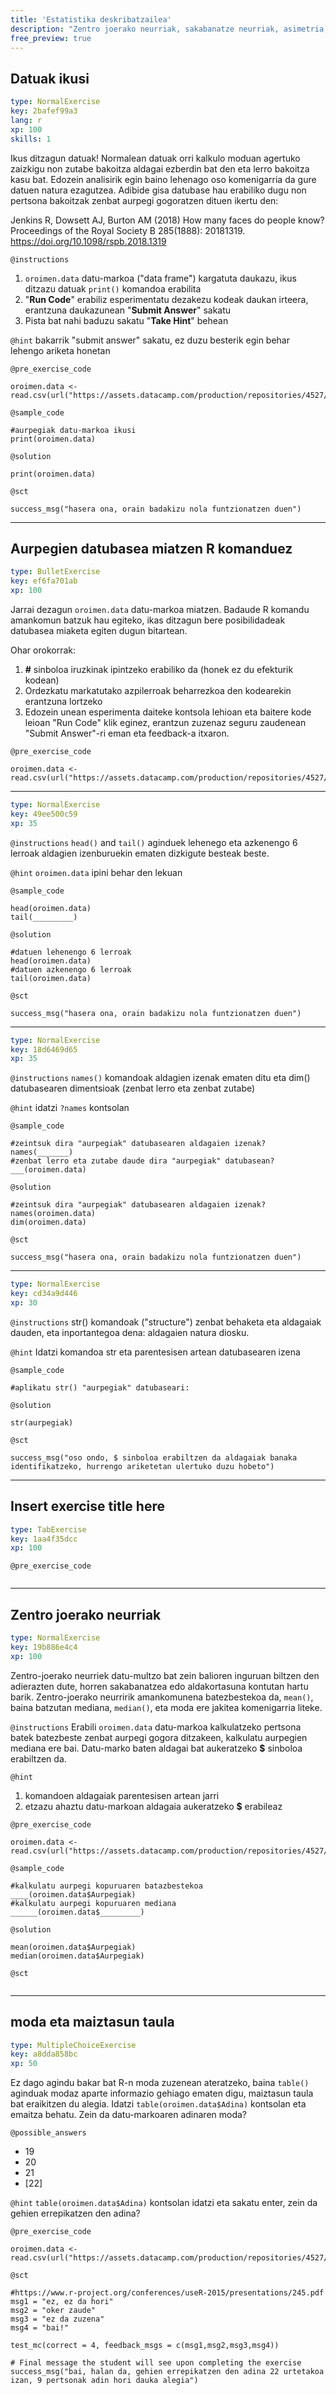```yaml
---
title: 'Estatistika deskribatzailea'
description: "Zentro joerako neurriak, sakabanatze neurriak, asimetria, eta kurtosi neurriak\n"
free_preview: true
---
```


## Datuak ikusi

```yaml
type: NormalExercise
key: 2bafef99a3
lang: r
xp: 100
skills: 1
```

Ikus ditzagun datuak! Normalean datuak orri kalkulo moduan agertuko zaizkigu non zutabe bakoitza aldagai ezberdin bat den eta lerro bakoitza kasu bat. Edozein analisirik egin baino lehenago oso komenigarria da gure datuen natura ezagutzea. Adibide gisa datubase hau erabiliko dugu non pertsona bakoitzak zenbat aurpegi gogoratzen dituen ikertu den:

Jenkins R, Dowsett AJ, Burton AM (2018) How many faces do people know? Proceedings of the Royal Society B 285(1888): 20181319. https://doi.org/10.1098/rspb.2018.1319

`@instructions`
1. `oroimen.data` datu-markoa ("data frame") kargatuta daukazu, ikus ditzazu datuak `print()` komandoa erabilita
2. "**Run Code**" erabiliz esperimentatu dezakezu kodeak daukan irteera, erantzuna daukazunean "**Submit Answer**" sakatu
3. Pista bat nahi baduzu sakatu "**Take Hint**" behean

`@hint`
bakarrik "submit answer" sakatu, ez duzu besterik egin behar lehengo ariketa honetan

`@pre_exercise_code`
```{r}
oroimen.data <- read.csv(url("https://assets.datacamp.com/production/repositories/4527/datasets/748592c9843be0a0c488e28c86dab3691814e629/aurpegiak.csv"))
```

`@sample_code`
```{r}
#aurpegiak datu-markoa ikusi
print(oroimen.data)
```

`@solution`
```{r}
print(oroimen.data)
```

`@sct`
```{r}
success_msg("hasera ona, orain badakizu nola funtzionatzen duen")
```

---

## Aurpegien datubasea miatzen R komanduez

```yaml
type: BulletExercise
key: ef6fa701ab
xp: 100
```

Jarrai dezagun `oroimen.data` datu-markoa miatzen. Badaude R komandu amankomun batzuk hau egiteko, ikas ditzagun bere posibilidadeak datubasea miaketa egiten dugun bitartean.

Ohar orokorrak:

1. **#** sinboloa iruzkinak ipintzeko erabiliko da (honek ez du efekturik kodean)
2. Ordezkatu markatutako azpilerroak beharrezkoa den kodearekin erantzuna lortzeko
3. Edozein unean esperimenta daiteke kontsola lehioan eta baitere kode leioan "Run Code" klik eginez, erantzun zuzenaz seguru zaudenean "Submit Answer"-ri eman eta feedback-a itxaron.

`@pre_exercise_code`
```{r}
oroimen.data <- read.csv(url("https://assets.datacamp.com/production/repositories/4527/datasets/748592c9843be0a0c488e28c86dab3691814e629/aurpegiak.csv"))
```

***

```yaml
type: NormalExercise
key: 49ee500c59
xp: 35
```

`@instructions`
`head()` and `tail()` aginduek lehenego eta azkenengo 6 lerroak aldagien izenburuekin ematen dizkigute besteak beste.

`@hint`
`oroimen.data` ipini behar den lekuan

`@sample_code`
```{r}
head(oroimen.data)
tail(_________)
```

`@solution`
```{r}
#datuen lehenengo 6 lerroak
head(oroimen.data)
#datuen azkenengo 6 lerroak
tail(oroimen.data)
```

`@sct`
```{r}
success_msg("hasera ona, orain badakizu nola funtzionatzen duen")
```

***

```yaml
type: NormalExercise
key: 18d6469d65
xp: 35
```

`@instructions`
`names()` komandoak aldagien izenak ematen ditu eta dim() datubasearen dimentsioak (zenbat lerro eta zenbat zutabe)

`@hint`
idatzi `?names` kontsolan

`@sample_code`
```{r}
#zeintsuk dira "aurpegiak" datubasearen aldagaien izenak?
names(_______)
#zenbat lerro eta zutabe daude dira "aurpegiak" datubasean?
___(oroimen.data)
```

`@solution`
```{r}
#zeintsuk dira "aurpegiak" datubasearen aldagaien izenak?
names(oroimen.data)
dim(oroimen.data)
```

`@sct`
```{r}
success_msg("hasera ona, orain badakizu nola funtzionatzen duen")
```

***

```yaml
type: NormalExercise
key: cd34a9d446
xp: 30
```

`@instructions`
str() komandoak ("structure") zenbat behaketa eta aldagaiak dauden, eta inportantegoa dena: aldagaien natura diosku.

`@hint`
Idatzi komandoa str eta parentesisen artean datubasearen izena

`@sample_code`
```{r}
#aplikatu str() "aurpegiak" datubaseari:

```

`@solution`
```{r}
str(aurpegiak)
```

`@sct`
```{r}
success_msg("oso ondo, $ sinboloa erabiltzen da aldagaiak banaka identifikatzeko, hurrengo ariketetan ulertuko duzu hobeto")
```

---

## Insert exercise title here

```yaml
type: TabExercise
key: 1aa4f35dcc
xp: 100
```



`@pre_exercise_code`
```{r}

```

---

## Zentro joerako neurriak

```yaml
type: NormalExercise
key: 19b886e4c4
xp: 100
```

Zentro-joerako neurriek datu-multzo bat zein balioren inguruan biltzen den adierazten dute, horren sakabanatzea edo aldakortasuna kontutan hartu barik. Zentro-joerako neurririk amankomunena batezbestekoa da, `mean()`, baina batzutan mediana, `median()`, eta moda ere jakitea komenigarria liteke. 

`@instructions`
Erabili `oroimen.data` datu-markoa kalkulatzeko pertsona batek batezbeste zenbat aurpegi gogora ditzakeen, kalkulatu aurpegien mediana ere bai. Datu-marko baten aldagai bat aukeratzeko **$** sinboloa erabiltzen da.

`@hint`
1. komandoen aldagaiak parentesisen artean jarri
2. etzazu ahaztu datu-markoan aldagaia aukeratzeko **$** erabileaz

`@pre_exercise_code`
```{r}
oroimen.data <- read.csv(url("https://assets.datacamp.com/production/repositories/4527/datasets/748592c9843be0a0c488e28c86dab3691814e629/aurpegiak.csv"))
```

`@sample_code`
```{r}
#kalkulatu aurpegi kopuruaren batazbestekoa
____(oroimen.data$Aurpegiak)
#kalkulatu aurpegi kopuruaren mediana
______(oroimen.data$_________)
```

`@solution`
```{r}
mean(oroimen.data$Aurpegiak)
median(oroimen.data$Aurpegiak)
```

`@sct`
```{r}

```

---

## moda eta maiztasun taula

```yaml
type: MultipleChoiceExercise
key: a8dda858bc
xp: 50
```

Ez dago agindu bakar bat R-n moda zuzenean ateratzeko, baina `table()` aginduak modaz aparte informazio gehiago ematen digu, maiztasun taula bat eraikitzen du alegia. Idatzi `table(oroimen.data$Adina)` kontsolan eta emaitza behatu. Zein da datu-markoaren adinaren moda?

`@possible_answers`
- 19
- 20
- 21
- [22]

`@hint`
`table(oroimen.data$Adina)` kontsolan idatzi eta sakatu enter, zein da gehien errepikatzen den adina?

`@pre_exercise_code`
```{r}
oroimen.data <- read.csv(url("https://assets.datacamp.com/production/repositories/4527/datasets/748592c9843be0a0c488e28c86dab3691814e629/aurpegiak.csv"))
```

`@sct`
```{r}
#https://www.r-project.org/conferences/useR-2015/presentations/245.pdf
msg1 = "ez, ez da hori"
msg2 = "oker zaude"
msg3 = "ez da zuzena"
msg4 = "bai!"

test_mc(correct = 4, feedback_msgs = c(msg1,msg2,msg3,msg4))

# Final message the student will see upon completing the exercise
success_msg("bai, halan da, gehien errepikatzen den adina 22 urtetakoa izan, 9 pertsonak adin hori dauka alegia")
```
